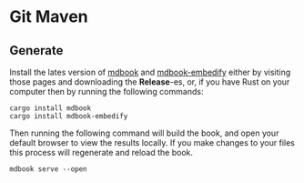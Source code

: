 # Git Maven


## Generate

Install the lates version of [mdbook](https://github.com/rust-lang/mdBook/) and [mdbook-embedify](https://github.com/MR-Addict/mdbook-embedify/) either by visiting those pages and downloading the **Release**-es,
or, if you have Rust on your computer then by running the following commands:

```
cargo install mdbook
cargo install mdbook-embedify
```


Then running the following command will build the book,  and open your default browser to view the results locally.
If you make changes to your files this process will regenerate and reload the book.

```
mdbook serve --open
```

